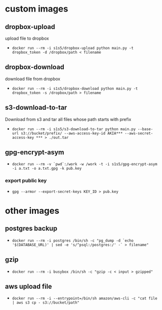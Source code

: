 # custom images
## dropbox-upload
upload file to dropbox
- `docker run --rm -i s1s5/dropbox-upload python main.py -t dropbox_token -d /dropbox/path < filename`

## dropbox-download
download file from dropbox
- `docker run --rm -i s1s5/dropbox-download python main.py -t dropbox_token -s /dropbox/path > filename`

## s3-download-to-tar
Download from s3 and tar all files whose path starts with prefix
- `docker run --rm -i s1s5/s3-download-to-tar python main.py --base-url s3://bucket/prefix/ --aws-access-key-id AKIA*** --aws-secret-access-key *** > ./out.tar`

## gpg-encrypt-asym
- ``` docker run --rm -v `pwd`:/work -w /work -t -i s1s5/gpg-encrypt-asym -i a.txt -o a.txt.gpg -k pub.key ```

### export public key
- `gpg --armor --export-secret-keys KEY_ID > pub.key`

# other images
## postgres backup
- ```docker run --rm -i postgres /bin/sh -c "pg_dump -d `echo '$(DATABASE_URL)' | sed -e 's/^psql:/postgres:/' -` > filename"```

## gzip
- ```docker run --rm -i busybox /bin/sh -c "gzip -c < input > gzipped" ```

## aws upload file
- ```docker run --rm -i --entrypoint=/bin/sh amazon/aws-cli -c "cat file | aws s3 cp - s3://bucket/path"```

